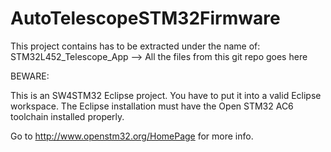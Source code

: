 # AutoTelescopeSTM32Firmware


This project contains has to be extracted under the name of: 
STM32L452_Telescope_App
--> All the files from this git repo goes here

BEWARE:

This is an SW4STM32 Eclipse project.
You have to put it into a valid Eclipse workspace.
The Eclipse installation must have the Open STM32 AC6 toolchain installed properly.

Go to http://www.openstm32.org/HomePage for more info.

